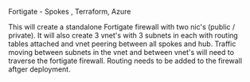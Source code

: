 Fortigate - Spokes , Terraform, Azure

This will create a standalone Fortigate firewall with two nic's (public / private). It will also create 3 vnet's with 3 subnets in each with routing tables attached and
vnet peering between all spokes and hub.
Traffic moving between subnets in the vnet and between vnet's will need to traverse the fortigate firewall. Routing needs to be added to the firewall aftger deployment.
